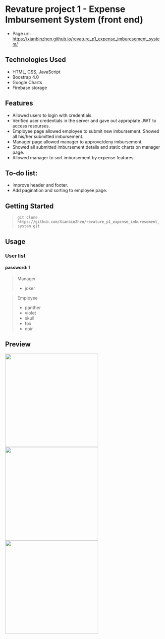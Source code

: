 # Revature project 1 - Expense Imbursement System (front end)

* Page url: https://xianbinzhen.github.io/revature_p1_expense_imburesement_system/

## Technologies Used

* HTML, CSS, JavaScript
* Boostrap 4.0
* Google Charts
* Firebase storage

## Features

* Allowed users to login with credentials.
* Verified user credentials in the server and gave out appropiate JWT to access resourses.
* Employee page allowed employee to submit new imbursement. Showed all his/her submitted imbursement.
* Manager page allowed manager to approve/deny imbursement. 
* Showed all submitted imbursement details and static charts  on manager page.
* Allowed manager to sort imbursement by expense features.

## To-do list:
* Improve header and footer.
* Add pagination and sorting to employee page.

## Getting Started
   
<!-- (include git clone command)
(include all environment setup steps)

> Be sure to include BOTH Windows and Unix command  
> Be sure to mention if the commands only work on a specific platform (eg. AWS, GCP)

- All the `code` required to get started
- Images of what it should look like -->

> `git clone https://github.com/XianbinZhen/revature_p1_expense_imburesement_system.git`



## Usage
### User list
#### password: 1

> Manager
> - joker

> Employee
> - panther
> - violet
> - skull
> - fox
> - noir

<!-- ## Contributors

> Here list the people who have contributed to this project. (ignore this section, if its a solo project) -->

<!-- ## License

This project uses the following license: [<license_name>](<link>). -->
## Preview

<img src="https://firebasestorage.googleapis.com/v0/b/zhen-305115.appspot.com/o/revature_p1_front%2F1.PNG?alt=media&token=14a49da7-f179-418a-ac1a-757093380a2f" width="300">
<img src="https://firebasestorage.googleapis.com/v0/b/zhen-305115.appspot.com/o/revature_p1_front%2F2.PNG?alt=media&token=432ec5cf-f323-471f-9dc9-850fed8cb4f0" width="300">
<img src="https://firebasestorage.googleapis.com/v0/b/zhen-305115.appspot.com/o/revature_p1_front%2F3.PNG?alt=media&token=dc89de21-28e0-49af-b348-4d2d6221cbdb" width="300">
